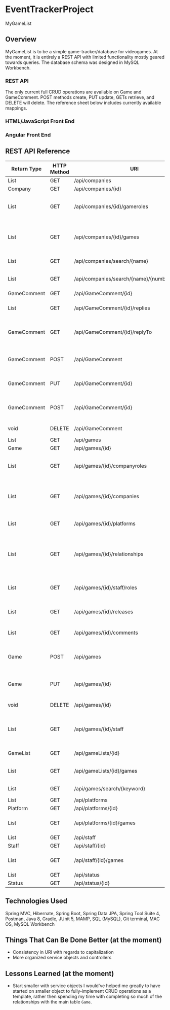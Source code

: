 # EventTrackerProject
MyGameList

## Overview
MyGameList is to be a simple game-tracker/database for videogames. At the moment, it is entirely a REST API with limited functionality mostly geared towards queries. The database schema was designed in MySQL Workbench.

### REST API
The only current full CRUD operations are available on Game and GameComment. POST methods create, PUT update, GETs retrieve, and DELETE will delete. The reference sheet below includes currently available mappings.

### HTML/JavaScript Front End

### Angular Front End

## REST API Reference
| Return Type        | HTTP Method | URI                                            | Request Body                                    | Purpose                                              |
|--------------------|-------------|------------------------------------------------|-------------------------------------------------|------------------------------------------------------|
| List<Company>      | GET         | /api/companies                                 |                                                 | List of all                                          |
| Company            | GET         | /api/companies/{id}                            |                                                 | Retrieve                                             |
| List<GameCompany>  | GET         | /api/companies/{id}/gameroles                  |                                                 | List of company games with roles                     |
| List<Game>         | GET         | /api/companies/{id}/games                      |                                                 | List of company games without roles                  |
| List<Company>      | GET         | /api/companies/search/{name}                   |                                                 | Search by name                                       |
| List<Company>      | GET         | /api/companies/search/{name}/{numberOfEntries} |                                                 | Search by name, limit return                         |
| GameComment        | GET         | /api/GameComment/{id}                          |                                                 | Retrieve                                             |
| List<GameComment>  | GET         | /api/GameComment/{id}/replies                  |                                                 | Get replies to comment                               |
| GameComment        | GET         | /api/GameComment/{id}/replyTo                  |                                                 | Get comment that was replied to                      |
| GameComment        | POST        | /api/GameComment                               | GameComment (Required fields: text, game, user) | Create comment                                       |
| GameComment        | PUT         | /api/GameComment/{id}                          | GameComment (Updatable fields: text)            | Update comment                                       |
| GameComment        | POST        | /api/GameComment/{id}                          | GameComment (Required fields: text, game, user) | Create reply to comment                              |
| void               | DELETE      | /api/GameComment                               |                                                 | Delete comment                                       |
| List<Game>         | GET         | /api/games                                     |                                                 | List of all                                          |
| Game               | GET         | /api/games/{id}                                |                                                 | Retrieve                                             |
| List<GameCompany>  | GET         | /api/games/{id}/companyroles                   |                                                 | List of companies for game with roles                |
| List<Company>      | GET         | /api/games/{id}/companies                      |                                                 | List of companies for game without roles             |
| List<Platform>     | GET         | /api/games/{id}/platforms                      |                                                 | List of platforms for game                           |
| List<GameRelation> | GET         | /api/games/{id}/relationships                  |                                                 | List of games and their relation to provided game id |
| List<GameStaff>    | GET         | /api/games/{id}/staff/roles                    |                                                 | List of staff on game and their role                 |
| List<GameRelease>  | GET         | /api/games/{id}/releases                       |                                                 | List of game's releases                              |
| List<GameComment>  | GET         | /api/games/{id}/comments                       |                                                 | List of comments on game                             |
| Game               | POST        | /api/games                                     | Game (Required fields: title, description)      | Create game                                          |
| Game               | PUT         | /api/games/{id}                                | Game (Required fields: title, description)      | Update game                                          |
| void               | DELETE      | /api/games/{id}                                |                                                 | Delete game                                          |
| List<Staff>        | GET         | /api/games/{id}/staff                          |                                                 | List of staff on game without their role             |
| GameList           | GET         | /api/gameLists/{id}                            |                                                 | GameList by id                                       |
| List<Game>         | GET         | /api/gameLists/{id}/games                      |                                                 | List of games on GameList                            |
| List<Game>         | GET         | /api/games/search/{keyword}                    |                                                 | Search by game title                                 |
| List<Platform>     | GET         | /api/platforms                                 |                                                 | List of all                                          |
| Platform           | GET         | /api/platforms/{id}                            |                                                 | Retrieve                                             |
| List<Game>         | GET         | /api/platforms/{id}/games                      |                                                 | List of games for platform                           |
| List<Staff>        | GET         | /api/staff                                     |                                                 | List of all                                          |
| Staff              | GET         | /api/staff/{id}                                |                                                 | Retrieve                                             |
| List<Game>         | GET         | /api/staff/{id}/games                          |                                                 | List of games by staff                               |
| List<Status>       | GET         | /api/status                                    |                                                 | List of all                                          |
| Status             | GET         | /api/status/{id}                               |                                                 | Retrieve                                             |

## Technologies Used
Spring MVC, Hibernate, Spring Boot, Spring Data JPA, Spring Tool Suite 4, Postman, Java 8, Gradle, JUnit 5, MAMP, SQL (MySQL), Git terminal, MAC OS, MySQL Workbench

## Things That Can Be Done Better (at the moment)
- Consistency in URI with regards to capitalization
- More organized service objects and controllers

## Lessons Learned (at the moment)
- Start smaller with service objects
I would've helped me greatly to have started on smaller object to fully-implement CRUD operations as a template, rather then spending my time with completing so much of the relationships with the main table `Game`.
